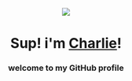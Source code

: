 <p align="center">
  <a href="https://charlsz.netlify.app/">
    <img src="https://media1.tenor.com/m/clPun4-Kdu0AAAAd/anime-frieren.gif">
  </a>
</p>

<h1 align="center"> Sup! i'm <a href="https://charlsz.github.io/my-website/">Charlie</a>!</h1>
<h3 align="center">welcome to my GitHub profile</h3>
